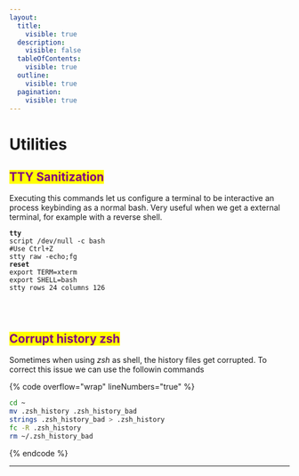 ```yaml
---
layout:
  title:
    visible: true
  description:
    visible: false
  tableOfContents:
    visible: true
  outline:
    visible: true
  pagination:
    visible: true
---
```


# Utilities

## <mark style="color:purple;">TTY Sanitization</mark>

Executing this commands let us configure a terminal to be interactive an process keybinding as a normal bash. Very useful when we get a external terminal, for example with a reverse shell.

<pre class="language-bash" data-overflow="wrap" data-line-numbers><code class="lang-bash"><strong>tty
</strong>script /dev/null -c bash
#Use Ctrl+Z
stty raw -echo;fg
<strong>reset
</strong>export TERM=xterm
export SHELL=bash
stty rows 24 columns 126



</code></pre>



## <mark style="color:purple;">Corrupt history zsh</mark>

Sometimes when using _zsh_ as shell, the history files get corrupted. To correct this issue we can use the followin commands

{% code overflow="wrap" lineNumbers="true" %}
```bash
cd ~
mv .zsh_history .zsh_history_bad
strings .zsh_history_bad > .zsh_history
fc -R .zsh_history
rm ~/.zsh_history_bad
```
{% endcode %}

***

